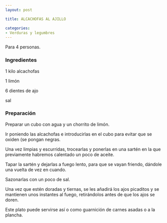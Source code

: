 ```yaml
---
layout: post

title: ALCACHOFAS AL AJILLO

categories:
- Verduras y legumbres
---
```

Para 4 personas.

<h3>Ingredientes</h3>

1 kilo alcachofas

1 limón

6 dientes de ajo

sal

<h3>Preparación</h3>

Preparar un cubo con agua y un chorrito de limón.

Ir poniendo las alcachofas e introducirlas en el cubo para evitar que se oxiden (se pongan negras.

Una vez limpias y escurridas, trocearlas y ponerlas en una sartén en la que previamente habremos calentado un poco de aceite.

Tapar la sartén y dejarlas a fuego lento, para que se vayan friendo, dándole una vuelta de vez en cuando.

Sazonarlas con un poco de sal.

Una vez que estén doradas y tiernas, se les añadirá los ajos picaditos y se mantienen unos instantes al fuego, retirándolos antes de que los ajos se doren.

Este plato puede servirse así o como guarnición de carnes asadas o a la plancha.